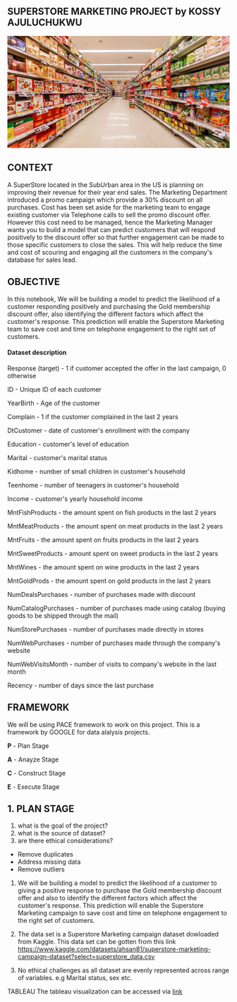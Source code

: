 ## SUPERSTORE MARKETING PROJECT by KOSSY AJULUCHUKWU
![](storeimage.jpeg)

## CONTEXT

A SuperStore located in the SubUrban area in the US is planning on improving their revenue for their year end sales. The Marketing Department introduced a promo campaign which provide a 30% discount on all purchases. Cost has been set aside for the marketing team to engage existing customer via Telephone calls to sell the promo discount offer. However this cost need to be managed, hence the Marketing Manager wants you to build a model that can predict customers that will respond positively to the discount offer so that further engagement can be made to those specific customers to close the sales. This will help reduce the time and cost of scouring and engaging all the customers in the company's database for sales lead.

## OBJECTIVE

In this notebook, We will be building a model to predict the likelihood of a customer responding positively and purchasing the Gold membership discount offer, also identifying the different factors which affect the customer's response. This prediction will enable the Superstore Marketing team to save cost and time on telephone engagement to the right set of customers.

####  Dataset description
Response (target) - 1 if customer accepted the offer in the last campaign, 0 otherwise

ID - Unique ID of each customer

YearBirth - Age of the customer 

Complain - 1 if the customer complained in the last 2 years 

DtCustomer - date of customer's enrollment with the company

Education - customer's level of education

Marital - customer's marital status

Kidhome - number of small children in customer's household

Teenhome - number of teenagers in customer's household

Income - customer's yearly household income

MntFishProducts - the amount spent on fish products in the last 2 years

MntMeatProducts - the amount spent on meat products in the last 2 years

MntFruits - the amount spent on fruits products in the last 2 years

MntSweetProducts - amount spent on sweet products in the last 2 years

MntWines - the amount spent on wine products in the last 2 years

MntGoldProds - the amount spent on gold products in the last 2 years

NumDealsPurchases - number of purchases made with discount

NumCatalogPurchases - number of purchases made using catalog (buying goods to be shipped through the mail)

NumStorePurchases - number of purchases made directly in stores

NumWebPurchases - number of purchases made through the company's website


NumWebVisitsMonth - number of visits to company's website in the last month

Recency - number of days since the last purchase


## FRAMEWORK

We will be using PACE framework to work on this project. This is a framework by GOOGLE for data alalysis projects.

**P** - Plan Stage

**A** - Anayze Stage

**C** - Construct Stage

**E** - Execute Stage

## 1.  PLAN STAGE

1. what is the goal of the project?
2. what is the source of dataset?
3. are there ethical considerations?

* Remove duplicates
* Address missing data
* Remove outliers


1.  We will be building a model to predict the likelihood of a customer to giving a positive response to purchase the Gold membership discount offer and also to identify the different factors which affect the customer's response. This prediction will enable the Superstore Marketing campaign to save cost and time on telephone engagement to the right set of customers.

2. The data set is a Superstore Marketing campaign dataset dowloaded from Kaggle. This data set can be gotten from this link https://www.kaggle.com/datasets/ahsan81/superstore-marketing-campaign-dataset?select=superstore_data.csv

3. No ethical challenges as all dataset are evenly represented across range of variables. e.g Marital status, sex etc.

TABLEAU
The tableau visualization can be accessed via [link](https://public.tableau.com/app/profile/kossyso.ajuluchukwu/viz/SUPERSTOREMARKETCAMPAIGN/Dashboard1?publish=yes)




